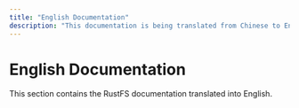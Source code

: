 ```yaml
---
title: "English Documentation"
description: "This documentation is being translated from Chinese to English"
---
```


# English Documentation

This section contains the RustFS documentation translated into English.

